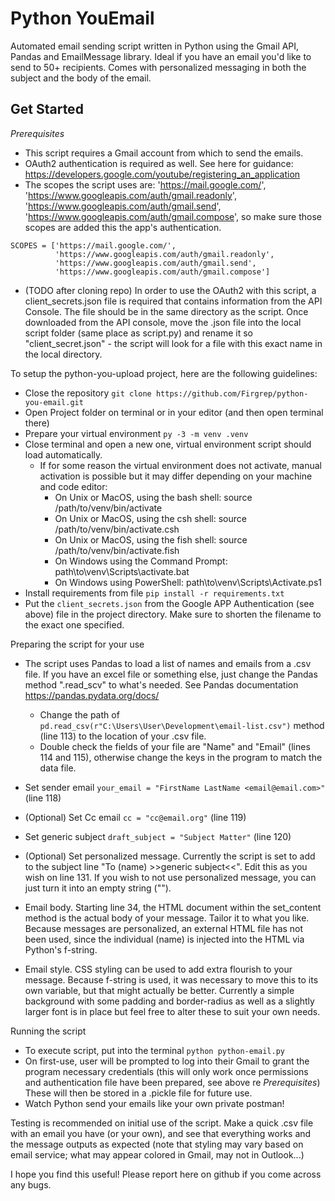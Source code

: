 # Python YouEmail
Automated email sending script written in Python using the Gmail API, Pandas and EmailMessage library. Ideal if you have an email you'd like to send to 50+ recipients. Comes with personalized messaging in both the subject and the body of the email. 

## Get Started

_Prerequisites_
- This script requires a Gmail account from which to send the emails. 
- OAuth2 authentication is required as well. See here for guidance: https://developers.google.com/youtube/registering_an_application
- The scopes the script uses are: 'https://mail.google.com/', 'https://www.googleapis.com/auth/gmail.readonly', 'https://www.googleapis.com/auth/gmail.send', 'https://www.googleapis.com/auth/gmail.compose', so make sure those scopes are added this the app's authentication.
```
SCOPES = ['https://mail.google.com/',
          'https://www.googleapis.com/auth/gmail.readonly', 
          'https://www.googleapis.com/auth/gmail.send',
          'https://www.googleapis.com/auth/gmail.compose']
```
- (TODO after cloning repo) In order to use the OAuth2 with this script, a client_secrets.json file is required that contains information from the API Console. The file should be in the same directory as the script. Once downloaded from the API console, move the .json file into the local script folder (same place as script.py) and rename it so "client_secret.json" - the script will look for a file with this exact name in the local directory.

To setup the python-you-upload project, here are the following guidelines:

* Close the repository ```git clone https://github.com/Firgrep/python-you-email.git```
* Open Project folder on terminal or in your editor (and then open terminal there)
* Prepare your virtual environment ```py -3 -m venv .venv```
* Close terminal and open a new one, virtual environment script should load automatically.
    * If for some reason the virtual environment does not activate, manual activation is possible but it may differ depending on your machine and code editor:
        * On Unix or MacOS, using the bash shell: source /path/to/venv/bin/activate
        * On Unix or MacOS, using the csh shell: source /path/to/venv/bin/activate.csh
        * On Unix or MacOS, using the fish shell: source /path/to/venv/bin/activate.fish
        * On Windows using the Command Prompt: path\to\venv\Scripts\activate.bat
        * On Windows using PowerShell: path\to\venv\Scripts\Activate.ps1
* Install requirements from file ```pip install -r requirements.txt```
* Put the ```client_secrets.json``` from the Google APP Authentication (see above) file in the project directory. Make sure to shorten the filename to the exact one specified. 

Preparing the script for your use
* The script uses Pandas to load a list of names and emails from a .csv file. If you have an excel file or something else, just change the Pandas method ".read_scv" to what's needed. See Pandas documentation https://pandas.pydata.org/docs/
    * Change the path of ```pd.read_csv(r"C:\Users\User\Development\email-list.csv")``` method (line 113) to the location of your .csv file.
    * Double check the fields of your file are "Name" and "Email" (lines 114 and 115), otherwise change the keys in the program to match the data file.

* Set sender email ```your_email = "FirstName LastName <email@email.com>"``` (line 118)
* (Optional) Set Cc email ```cc = "cc@email.org"``` (line 119) 
* Set generic subject ```draft_subject = "Subject Matter"``` (line 120)

* (Optional) Set personalized message. Currently the script is set to add to the subject line "To (name) >>generic subject<<". Edit this as you wish on line 131. If you wish to not use personalized message, you can just turn it into an empty string ("").

* Email body. Starting line 34, the HTML document within the set_content method is the actual body of your message. Tailor it to what you like. Because messages are personalized, an external HTML file has not been used, since the individual (name) is injected into the HTML via Python's f-string. 

* Email style. CSS styling can be used to add extra flourish to your message. Because f-string is used, it was necessary to move this to its own variable, but that might actually be better. Currently a simple background with some padding and border-radius as well as a slightly larger font is in place but feel free to alter these to suit your own needs.

Running the script
* To execute script, put into the terminal ```python python-email.py```
* On first-use, user will be prompted to log into their Gmail to grant the program necessary credentials (this will only work once permissions and authentication file have been prepared, see above re _Prerequisites_) These will then be stored in a .pickle file for future use. 
* Watch Python send your emails like your own private postman!

Testing is recommended on initial use of the script. Make a quick .csv file with an email you have (or your own), and see that everything works and the message outputs as expected (note that styling may vary based on email service; what may appear colored in Gmail, may not in Outlook...)

I hope you find this useful! Please report here on github if you come across any bugs.
